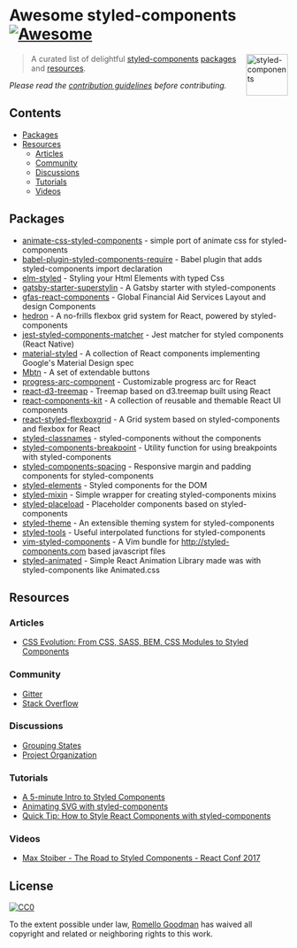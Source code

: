 # Awesome styled-components [![Awesome](https://cdn.rawgit.com/sindresorhus/awesome/d7305f38d29fed78fa85652e3a63e154dd8e8829/media/badge.svg)](https://github.com/sindresorhus/awesome)

[<img alt="styled-components" src="https://raw.githubusercontent.com/styled-components/brand/master/styled-components.png" height="75px" align="right"/>](https://styled-components.com)

> A curated list of delightful [styled-components](https://styled-components.com) [packages](#packages) and [resources](#resources).

*Please read the [contribution guidelines](contributing.md) before contributing.*


## Contents

- [Packages](#packages)
- [Resources](#resources)
  - [Articles](#articles)
  - [Community](#community)
  - [Discussions](#discussions)
  - [Tutorials](#tutorials)
  - [Videos](#videos)


## Packages

- [animate-css-styled-components](https://github.com/dielduarte/animate-css-styled-components) - simple port of animate css for styled-components
- [babel-plugin-styled-components-require](https://github.com/siddharthkp/babel-plugin-styled-components-require) - Babel plugin that adds styled-components import declaration
- [elm-styled](https://github.com/styled-components/elm-styled) - Styling your Html Elements with typed Css
- [gatsby-starter-superstylin](https://github.com/bntzio/gatsby-starter-superstylin) - A Gatsby starter with styled-components
- [gfas-react-components](https://github.com/jjordy/gfas-react-components) - Global Financial Aid Services Layout and design Components
- [hedron](https://github.com/JSBros/hedron) - A no-frills flexbox grid system for React, powered by styled-components
- [jest-styled-components-matcher](https://github.com/Kureev/jest-styled-components-matcher) - Jest matcher for styled components (React Native)
- [material-styled](https://github.com/jjstrat3/material-styled) - A collection of React components implementing Google's Material Design spec
- [Mbtn](https://github.com/mimccio/Mbtn) - A set of extendable buttons
- [progress-arc-component](https://github.com/szastupov/progress-arc-component) - Customizable progress arc for React
- [react-d3-treemap](https://github.com/jquintozamora/react-d3-treemap) - Treemap based on d3.treemap built using React
- [react-components-kit](https://github.com/TaitoUnited/react-components-kit) - A collection of reusable and themable React UI components
- [react-styled-flexboxgrid](https://github.com/LoicMahieu/react-styled-flexboxgrid) - A Grid system based on styled-components and flexbox for React
- [styled-classnames](https://github.com/rgdelato/styled-classnames) - styled-components without the components
- [styled-components-breakpoint](https://github.com/jameslnewell/styled-components-breakpoint) - Utility function for using breakpoints with styled-components
- [styled-components-spacing](https://github.com/jameslnewell/styled-components-spacing) - Responsive margin and padding components for styled-components
- [styled-elements](https://github.com/styled-components/styled-elements) - Styled components for the DOM
- [styled-mixin](https://github.com/dimapaloskin/styled-mixin) - Simple wrapper for creating styled-components mixins
- [styled-placeload](https://github.com/xavcz/styled-placeload) - Placeholder components based on styled-components
- [styled-theme](https://github.com/diegohaz/styled-theme) - An extensible theming system for styled-components
- [styled-tools](https://github.com/diegohaz/styled-tools) - Useful interpolated functions for styled-components
- [vim-styled-components](https://github.com/fleischie/vim-styled-components) - A Vim bundle for http://styled-components.com based javascript files
- [styled-animated](https://github.com/ysfzrn/styled-animated) - Simple React Animation Library made was with styled-components like Animated.css

## Resources

### Articles

- [CSS Evolution: From CSS, SASS, BEM, CSS Modules to Styled Components](https://m.alphasights.com/css-evolution-from-css-sass-bem-css-modules-to-styled-components-d4c1da3a659b)

### Community

- [Gitter](https://gitter.im/styled-components/styled-components)
- [Stack Overflow](http://stackoverflow.com/questions/tagged/styled-components)

### Discussions

- [Grouping States](https://twitter.com/fgnass/status/854619372559708161)
- [Project Organization](http://stackoverflow.com/questions/42987939/styled-components-organization/42996969#42996969)


### Tutorials

- [A 5-minute Intro to Styled Components](https://medium.freecodecamp.com/a-5-minute-intro-to-styled-components-41f40eb7cd55)
- [Animating SVG with styled-components](https://medium.com/eedi/animating-svg-with-styled-components-34284a7429a3)
- [Quick Tip: How to Style React Components with styled-components](https://www.sitepoint.com/style-react-components-styled-components/)

### Videos

- [Max Stoiber - The Road to Styled Components - React Conf 2017](https://www.youtube.com/watch?v=jjN2yURa_uM)


## License

[![CC0](http://mirrors.creativecommons.org/presskit/buttons/88x31/svg/cc-zero.svg)](https://creativecommons.org/publicdomain/zero/1.0/)

To the extent possible under law, [Romello Goodman](http://romellogoodman.com) has waived all copyright and related or neighboring rights to this work.

